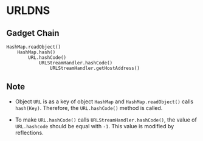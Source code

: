 # URLDNS

## Gadget Chain

    HashMap.readObject()
        HashMap.hash()
            URL.hashCode()
                URLStreamHandler.hashCode()
                    URLStreamHandler.getHostAddress()

## Note

- Object `URL` is as a key of object `HashMap` and `HashMap.readObject()` calls `hash(Key)`. Therefore, the `URL.hashCode()` method is called.

- To make `URL.hashCode()` calls `URLStreamHandler.hashCode()`, the value of `URL.hashcode` should be equal with `-1`. This value is modified by reflections.
